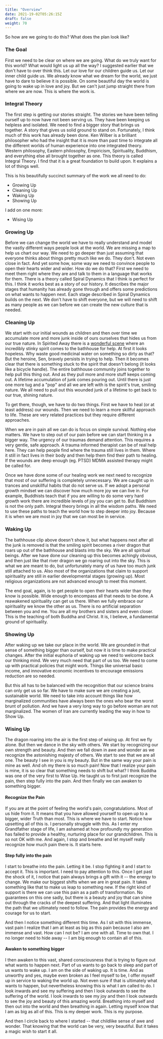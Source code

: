 ```yaml
---
title: "Overview"
date: 2021-19-02T05:26:15Z
draft: false
weight: 70
---
```


So how are we going to do this? What does the plan look like?

### The Goal

First we need to be clear on where we are going. What do we truly want for this world? What would light us up all the way? I suggested earlier that we don't have to over think this. Let our love for our children guide us. Let our inner child guide us. We already know what we dream for the world, we just have to dare to believe it is possible. On some beautiful day the world is going to wake up in love and joy. But we can't just jump straight there from where we are now. This is where the work is.

### Integral Theory

The first step is getting our stories straight. The stories we have been telling ourself up to now have not been serving us. They have been keeping us helpless and isolated. We need to find a bigger story that brings us together. A story that gives us solid ground to stand on. Fortunately, I think much of this work has already been done. Ken Wilber is a brilliant philosopher who had the insight that it is more than past time to integrate all the different worlds of human experience into one integrated theory. Western philosophy, Eastern philosophy, Empiricism, Spirituality, Buddhism, and everything else all brought together as one. This theory is called Integral Theory. I find that it is a great foundation to build upon. It explains a lot of things well.

This is his beautifully succinct summary of the work we all need to do:

* Growing Up
* Cleaning Up
* Waking Up
* Showing Up

I add on one more:

* Wising Up

### Growing Up

Before we can change the world we have to really understand and model the vastly different ways people look at the world. We are missing a map to help us chart our way. We need to go deeper than just assuming that everyone thinks about things pretty much like we do. They don't. Not even close in fact. And yet some how, some way we need to convince people to open their hearts wider and wider. How do we do that? First we need to meet them right where they are and talk to them in a language that works for them. There is a theory called Spiral Dynamics that I think is perfect for this. I think it works best as a story of our history. It describes the major stages that humanity has already gone through and offers some predictions on what wants to happen next. Each stage described in Spiral Dynamics builds on the next. We don't have to shift everyone, but we will need to shift as many people as we can before we can create the new culture that is needed.

### Cleaning Up

We start with our initial wounds as children and then over time we accumulate more and more junk inside of ours ourselves that hides us from our true nature. In Spirited Away there is a [wonderful scene][1] where an incredibly stinky spirit comes to the bathhouse for help. At first it looks hopeless. Why waste good medicinal water on something so dirty as that? But the heroine, Sen, bravely persists in trying to help. Then it becomes clear that there is something stuck to the spirit that doesn't belong (it looks like a bicycle handle). The entire bathhouse community joins together to help pull this thing out. And as they pull more and more stuff keeps coming out. A lifetime accumulation of junk comes pouring out. Until there is just one more tug and a "pop" and all we are left with is the spirit's true, smiling nature. We all need to pull out this wounded junk of a lifetime to get back to our true, shining nature.

To get there, though, we have to do two things. First we have to heal (or at least address) our wounds. Then we need to learn a more skillful approach to life. These are very related practices but they require different approaches.

When we are in pain all we can do is focus on simple survival. Nothing else matters. We have to step out of our pain before we can start thinking in a bigger way. The urgency of our traumas demand attention. This requires a very gentle, safe approach. A trauma informed therapist can be of real help here. They can help people find where the trauma still lives in them. Where it still in fact lives in their body and then help them find their path to healing. If the wounds are deep enough (eg. PTSD) MDMA assisted therapy might be called for.

Once we have done some of our healing work we next need to recognize that most of our suffering is completely unnecessary. We are caught up in trances and unskillful habits that do not serve us. If we adopt a personal growth mindset we can discover how much more joy we can live in. For example, Buddhists teach that if you are willing to do some very hard growth work there are incredible levels of joy you can get to. But Buddhism is not the only path. Integral theory brings in all the wisdom paths. We need to use these paths to teach the world how to step deeper into joy. Because it is when we are most in joy that we can most be in service.

### Waking Up

The bathhouse clip above doesn't show it, but what happens next after all the junk is removed is that the smiling spirit becomes a river dragon that roars up out of the bathhouse and blasts into the sky. We are all spiritual beings. After we have done our cleaning up this becomes achingly obvious, and then just like that river dragon we go roaring out into the sky. This is what we are meant to do, but unfortunately many of us have too much junk still attached to us. Also most of the organizations that claim to support spirituality are still in earlier developmental stages (growing up). Most religious organizations are not advanced enough to meet this moment.

The end goal, again, is to get people to open their hearts wider than they know is possible. Wide enough to encompass all that needs to be done. A reawakened spirituality can get us there. When we fully embrace our spirituality we know the other as us. There is no artificial separation between you and me. You are all my brothers and sisters and even closer. This is the teaching of both Buddha and Christ. It is, I believe, a fundamental ground of spirituality.

### Showing Up

After waking up we take our place in the world. We are grounded in that sense of something bigger than ourself, but now it is time to make practical changes.  After the initial euphoria of waking up we need to welcome back our thinking mind. We very much need that part of us too. We need to come up with practical policies that might work. Things like universal basic income, and innovative economic incentives to encourage emissions reduction are so needed.

But this all has to be balanced with the recognition that our science brains can only get us so far. We have to make sure we are creating a just, sustainable world. We need to take into account things like how marginalized communities have always been the ones who bear the worst brunt of pollution. And we have a very long way to go before woman are not marginalized. The women of Iran are currently leading the way in how to Show Up.

### Wising Up

The dragon roaring into the air is the first step of wising up. At first we fly alone. But then we dance in the sky with others. We start by recognizing our own strength and beauty. And then we fall down in awe and wonder as we recognize the astonishing majesty of others. We start to see that we are all one. The beauty I see in you is my beauty. But in the same way your pain is mine as well. And oh my there is so much pain! Now that I realize your pain is mine, it is so clear that something needs to shift but what? I think Buddha was one of the very first to Wise Up. He taught us to first just recognize the pain, then step fully into the pain. And then finally we can awaken to something bigger.

#### Recognize the Pain

If you are at the point of feeling the world's pain, congratulations. Most of us hide from it. It means that you have allowed yourself to open up to a bigger, wider Truth than most. This is where we have to start. Notice how upsetting all of this is. I personally struggle with this. As I enter my Grandfather stage of life, I am ashamed at how profoundly my generation has failed to provide a healthy, nurturing place for our grandchildren. This is so not OK with me. And again, I stop and breathe and let myself really recognize how much pain there is. It starts here.

#### Step fully into the pain

I start to breathe into the pain. Letting it be. I stop fighting it and I start to accept it. This is important. I need to pay attention to this. Once I get past the shock of it, I notice that pain always brings a gift with it -- the energy to change. We make our biggest shifts when we are in great pain. It takes something like that to make us leap to something new. If the right kind of support is there we can use this pain as a path of transformation. No guarantees on this one sadly, but there is a beauty and joy that can shine out through the cracks of the deepest suffering. And that light illuminates the path that we ultimately need to follow. The pain provides the energy and courage for us to start.

And then I notice something different this time. As I sit with this immense, vast pain I realize that I am at least as big as this pain because I also am immense and vast. How can I not be? I am one with all. Time to own that. I no longer need to hide away -- I am big enough to contain all of this.

#### Awaken to something bigger

I then awaken to this vast, shared consciousness that is trying to figure out what wants to happen next. Part of us wants to go back to sleep and part of us wants to wake up. I am on the side of waking up. It is time. And as unworthy and yes, maybe even broken as I feel myself to be, I offer myself up in service to waking the world up. Not even sure if that is ultimately what wants to happen, but nevertheless knowing this is what I am called to do. I look inwards and see my suffering and then I look outwards to see the suffering of the world. I look inwards to see my joy and then I look outwards to see the joy and beauty of this amazing world. Breathing into myself and then out into the world and then breathing in again. Letting myself know that I am as big as all of this. This is my deeper work. This is my purpose.

And then I circle back to where I started -- that childlike sense of awe and wonder. That knowing that the world can be very, very beautiful. But it takes a magic wish to start it all.



[1]:	https://www.facebook.com/FansOfStudioGhibli/videos/spirited-away-bathhouse-clip/493650414055324/